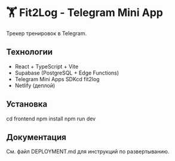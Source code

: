 # 🏋️ Fit2Log - Telegram Mini App

Трекер тренировок в Telegram.

## Технологии
- React + TypeScript + Vite
- Supabase (PostgreSQL + Edge Functions)
- Telegram Mini Apps SDKcd fit2log
- Netlify (деплой)

## Установка
cd frontend npm install npm run dev

## Документация
См. файл DEPLOYMENT.md для инструкций по развертыванию.